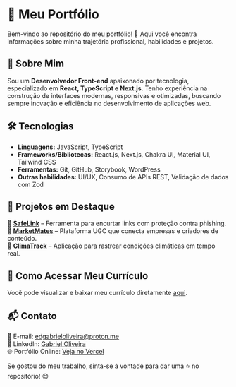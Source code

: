 # 📄 Meu Portfólio

Bem-vindo ao repositório do meu portfólio! 🚀 Aqui você encontra informações sobre minha trajetória profissional, habilidades e projetos.  

## 🎯 Sobre Mim  
Sou um **Desenvolvedor Front-end** apaixonado por tecnologia, especializado em **React, TypeScript e Next.js**. Tenho experiência na construção de interfaces modernas, responsivas e otimizadas, buscando sempre inovação e eficiência no desenvolvimento de aplicações web.  

## 🛠️ Tecnologias  
- **Linguagens:** JavaScript, TypeScript  
- **Frameworks/Bibliotecas:** React.js, Next.js, Chakra UI, Material UI, Tailwind CSS  
- **Ferramentas:** Git, GitHub, Storybook, WordPress  
- **Outras habilidades:** UI/UX, Consumo de APIs REST, Validação de dados com Zod  

## 📌 Projetos em Destaque  
🔹 **[SafeLink](#)** – Ferramenta para encurtar links com proteção contra phishing.  
🔹 **[MarketMates](#)** – Plataforma UGC que conecta empresas e criadores de conteúdo.  
🔹 **[ClimaTrack](#)** – Aplicação para rastrear condições climáticas em tempo real.  

## 📂 Como Acessar Meu Currículo  
Você pode visualizar e baixar meu currículo diretamente [aqui](./meu-curriculo.pdf).  

## 📬 Contato  
📧 E-mail: [edgabrieloliveira@proton.me](mailto:edgabrieloliveira@proton.me)  
💼 LinkedIn: [Gabriel Oliveira](https://www.linkedin.com/in/edgabrieloliveira/)  
🌐 Portfólio Online: [Veja no Vercel](https://my-portifolio-inky.vercel.app/)  

Se gostou do meu trabalho, sinta-se à vontade para dar uma ⭐ no repositório! 😊  
